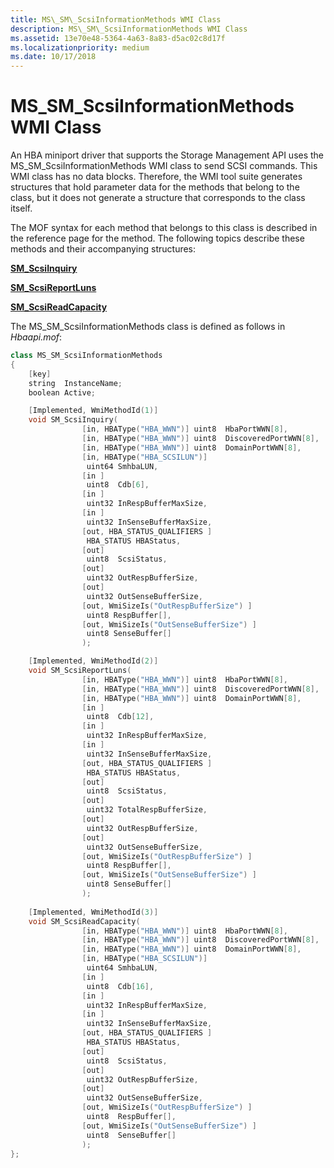 ```yaml
---
title: MS\_SM\_ScsiInformationMethods WMI Class
description: MS\_SM\_ScsiInformationMethods WMI Class
ms.assetid: 13e70e48-5364-4a63-8a83-d5ac02c8d17f
ms.localizationpriority: medium
ms.date: 10/17/2018
---
```


# MS\_SM\_ScsiInformationMethods WMI Class


An HBA miniport driver that supports the Storage Management API uses the MS\_SM\_ScsiInformationMethods WMI class to send SCSI commands. This WMI class has no data blocks. Therefore, the WMI tool suite generates structures that hold parameter data for the methods that belong to the class, but it does not generate a structure that corresponds to the class itself.

The MOF syntax for each method that belongs to this class is described in the reference page for the method. The following topics describe these methods and their accompanying structures:

[**SM\_ScsiInquiry**](sm-scsiinquiry.md)

[**SM\_ScsiReportLuns**](sm-scsireportluns.md)

[**SM\_ScsiReadCapacity**](sm-scsireadcapacity.md)

The MS\_SM\_ScsiInformationMethods class is defined as follows in *Hbaapi.mof*:

```cpp
class MS_SM_ScsiInformationMethods
{
    [key]
    string  InstanceName;
    boolean Active;

    [Implemented, WmiMethodId(1)]
    void SM_ScsiInquiry(
                [in, HBAType("HBA_WWN")] uint8  HbaPortWWN[8],
                [in, HBAType("HBA_WWN")] uint8  DiscoveredPortWWN[8],
                [in, HBAType("HBA_WWN")] uint8  DomainPortWWN[8],
                [in, HBAType("HBA_SCSILUN")]
                 uint64 SmhbaLUN,
                [in ]
                 uint8  Cdb[6],
                [in ]
                 uint32 InRespBufferMaxSize,
                [in ]
                 uint32 InSenseBufferMaxSize,
                [out, HBA_STATUS_QUALIFIERS ]
                 HBA_STATUS HBAStatus,
                [out]
                 uint8  ScsiStatus,
                [out]
                 uint32 OutRespBufferSize,
                [out]
                 uint32 OutSenseBufferSize,
                [out, WmiSizeIs("OutRespBufferSize") ]
                 uint8 RespBuffer[],
                [out, WmiSizeIs("OutSenseBufferSize") ]
                 uint8 SenseBuffer[]
                );

    [Implemented, WmiMethodId(2)]
    void SM_ScsiReportLuns(
                [in, HBAType("HBA_WWN")] uint8  HbaPortWWN[8],
                [in, HBAType("HBA_WWN")] uint8  DiscoveredPortWWN[8],
                [in, HBAType("HBA_WWN")] uint8  DomainPortWWN[8],
                [in ]
                 uint8  Cdb[12],
                [in ]
                 uint32 InRespBufferMaxSize,
                [in ]
                 uint32 InSenseBufferMaxSize,
                [out, HBA_STATUS_QUALIFIERS ]
                 HBA_STATUS HBAStatus,
                [out]
                 uint8  ScsiStatus,
                [out]
                 uint32 TotalRespBufferSize,
                [out]
                 uint32 OutRespBufferSize,
                [out]
                 uint32 OutSenseBufferSize,
                [out, WmiSizeIs("OutRespBufferSize") ]
                 uint8 RespBuffer[],
                [out, WmiSizeIs("OutSenseBufferSize") ]
                 uint8 SenseBuffer[]
                );
 
    [Implemented, WmiMethodId(3)]
    void SM_ScsiReadCapacity(
                [in, HBAType("HBA_WWN")] uint8  HbaPortWWN[8],
                [in, HBAType("HBA_WWN")] uint8  DiscoveredPortWWN[8],
                [in, HBAType("HBA_WWN")] uint8  DomainPortWWN[8],
                [in, HBAType("HBA_SCSILUN")]
                 uint64 SmhbaLUN,
                [in ]
                 uint8  Cdb[16],
                [in ]
                 uint32 InRespBufferMaxSize,
                [in ]
                 uint32 InSenseBufferMaxSize,
                [out, HBA_STATUS_QUALIFIERS ]
                 HBA_STATUS HBAStatus,
                [out]
                 uint8  ScsiStatus,
                [out]
                 uint32 OutRespBufferSize,
                [out]
                 uint32 OutSenseBufferSize,
                [out, WmiSizeIs("OutRespBufferSize") ]
                 uint8  RespBuffer[],
                [out, WmiSizeIs("OutSenseBufferSize") ]
                 uint8  SenseBuffer[]
                );
};
```

 

 





